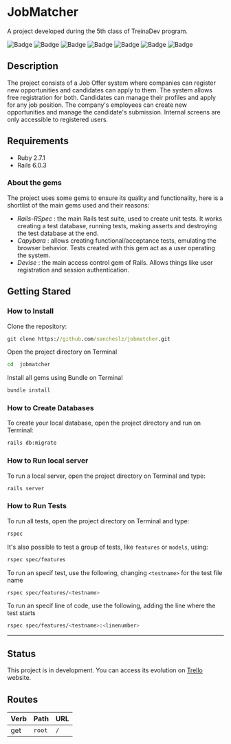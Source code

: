 # JobMatcher

A project developed during the 5th class of TreinaDev program.

![Badge](https://img.shields.io/static/v1?label=Ruby&message=2.7.1&color=CC342D&style=flat&logo=ruby)
![Badge](https://img.shields.io/static/v1?label=Rails&message=6.0.3&color=CC0000&style=flat&logo=rubyonrails)
![Badge](https://img.shields.io/static/v1?label=SQLite3&message=1.4&color=003B57&style=flat&logo=sqlite)
![Badge](https://img.shields.io/static/v1?label=Bootstrap&message=4.0.0&color=7952B3&style=flat&logo=bootstrap)
![Badge](https://img.shields.io/static/v1?label=RSpec&message=4.0.2&color=E9573F&style=flat&logo=rubygems)
![Badge](https://img.shields.io/static/v1?label=Capybara&message=3.35&color=E9573F&style=flat&logo=rubygems)
![Badge](https://img.shields.io/static/v1?label=Devise&message=4.7.3&color=E9573F&style=flat&logo=rubygems)

## Description

The project consists of a Job Offer system where companies can register new opportunities and candidates can apply to them. The system allows free registration for both. Candidates can manage their profiles and apply for any job position. The company's employees can create new opportunities and manage the candidate's submission. Internal screens are only accessible to registered users.

## Requirements

- Ruby 2.7.1
- Rails 6.0.3

### About the gems

The project uses some gems to ensure its quality and functionality, here is a shortlist of the main gems used and their reasons:

- *Rails-RSpec* : the main Rails test suite, used to create unit tests. It works creating a test database, running tests, making asserts and destroying the test database at the end.
- *Capybara* : allows creating functional/acceptance tests, emulating the browser behavior. Tests created with this gem act as a user operating the system. 
- *Devise* : the main access control gem of Rails. Allows things like user registration and session authentication.

## Getting Stared

### How to Install

Clone the repository:

```cmd
git clone https://github.com/sancheslz/jobmatcher.git
```

Open the project directory on Terminal

```bash
cd  jobmatcher
```

Install all gems using Bundle on Terminal

```bash
bundle install
```

### How to Create Databases

To create your local database, open the project directory and run on Terminal:

```bash
rails db:migrate
```

### How to Run local server

To run a local server, open the project directory on Terminal and type:

```bash
rails server
```

### How to Run Tests

To run all tests, open the project directory on Terminal and type:

```bash
rspec 
```

It's also possible to test a group of tests, like `features` or `models`, using:

```bash
rspec spec/features
```

To run an specif test, use the following, changing `<testname>` for the test file name

```bash
rspec spec/features/<testname>
```

To run an specif line of code, use the following, adding the line where the test starts

```bash
rspec spec/features/<testname>:<linenumber>
```

---

## Status

This project is in development. You can access its evolution on [Trello](https://trello.com/b/2wIVzkaE/jobmatcher) website.

## Routes

Verb | Path                     | URL
---  | ---                      | ---
get  | `root`                   | `/`
